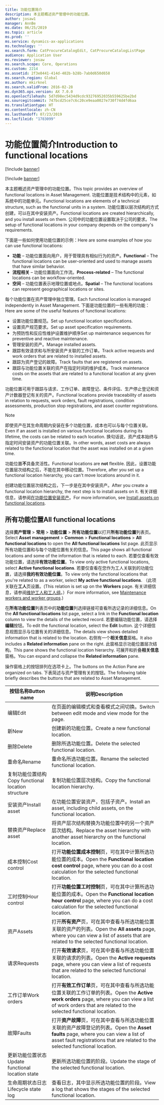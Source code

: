 ```yaml
---
title: 功能位置简介
description: 本主题概述资产管理中的功能位置。
author: josaw1
manager: AnnBe
ms.date: 06/25/2019
ms.topic: article
ms.prod: ''
ms.service: dynamics-ax-applications
ms.technology: ''
ms.search.form: CatProcureCatalogEdit, CatProcureCatalogListPage
audience: Application User
ms.reviewer: josaw
ms.search.scope: Core, Operations
ms.custom: 2214
ms.assetid: 2f3e0441-414d-402b-b28b-7ab0d650d658
ms.search.region: Global
ms.author: mkirknel
ms.search.validFrom: 2016-02-28
ms.dyn365.ops.version: AX 7.0.0
ms.openlocfilehash: 5d7d98ec5434d9cdc93276952035b559625be2bd
ms.sourcegitcommit: 747bcd25ce7c6c20ce9eaa0027e730f74d4fd6aa
ms.translationtype: HT
ms.contentlocale: zh-CN
ms.lasthandoff: 07/23/2019
ms.locfileid: "1783099"
---
```

# <a name="introduction-to-functional-locations"></a><span data-ttu-id="85e5b-103">功能位置简介</span><span class="sxs-lookup"><span data-stu-id="85e5b-103">Introduction to functional locations</span></span>

[!include [banner](../../includes/banner.md)]

[!include [banner](../../includes/preview-banner.md)]

<span data-ttu-id="85e5b-104">本主题概述资产管理中的功能位置。</span><span class="sxs-lookup"><span data-stu-id="85e5b-104">This topic provides an overview of functional locations in Asset Management.</span></span> <span data-ttu-id="85e5b-105">功能位置是技术结构中的元素，如系统中的功能单元。</span><span class="sxs-lookup"><span data-stu-id="85e5b-105">Functional locations are elements of a technical structure, such as the functional units in a system.</span></span> <span data-ttu-id="85e5b-106">功能位置以层次结构的方式创建，可以在其中安装资产。</span><span class="sxs-lookup"><span data-stu-id="85e5b-106">Functional locations are created hierarchically, and you install assets on them.</span></span> <span data-ttu-id="85e5b-107">公司中的功能位置设置取决于公司的要求。</span><span class="sxs-lookup"><span data-stu-id="85e5b-107">The setup of functional locations in your company depends on the company's requirements.</span></span>

<span data-ttu-id="85e5b-108">下面是一些如何使用功能位置的示例：</span><span class="sxs-lookup"><span data-stu-id="85e5b-108">Here are some examples of how you can use functional locations:</span></span>

- <span data-ttu-id="85e5b-109">**功能** – 功能位置面向用户，用于管理具有相似行为的资产。</span><span class="sxs-lookup"><span data-stu-id="85e5b-109">**Functional** – The functional locations can be user-oriented and used to manage assets that have similar behavior.</span></span>
- <span data-ttu-id="85e5b-110">**流程相关** – 功能位置面向工作流。</span><span class="sxs-lookup"><span data-stu-id="85e5b-110">**Process-related** – The functional locations can be workflow-oriented.</span></span>
- <span data-ttu-id="85e5b-111">**空间** – 功能位置表示地理位置或地点。</span><span class="sxs-lookup"><span data-stu-id="85e5b-111">**Spatial** – The functional locations can represent geographical locations or sites.</span></span>

<span data-ttu-id="85e5b-112">每个功能位置在资产管理中独立管理。</span><span class="sxs-lookup"><span data-stu-id="85e5b-112">Each functional location is managed independently in Asset Management.</span></span> <span data-ttu-id="85e5b-113">下面是功能位置的一些有用的功能：</span><span class="sxs-lookup"><span data-stu-id="85e5b-113">Here are some of the useful features of functional locations:</span></span>

- <span data-ttu-id="85e5b-114">设置功能位置规范。</span><span class="sxs-lookup"><span data-stu-id="85e5b-114">Set up functional location specifications.</span></span>
- <span data-ttu-id="85e5b-115">设置资产规范要求。</span><span class="sxs-lookup"><span data-stu-id="85e5b-115">Set up asset specification requirements.</span></span>
- <span data-ttu-id="85e5b-116">为预防性和反应性维护设置维护顺序</span><span class="sxs-lookup"><span data-stu-id="85e5b-116">Set up maintenance sequences for preventive and reactive maintenance.</span></span>
- <span data-ttu-id="85e5b-117">管理安装的资产。</span><span class="sxs-lookup"><span data-stu-id="85e5b-117">Manage installed assets.</span></span>
- <span data-ttu-id="85e5b-118">跟踪有效请求和与所安装资产关联的工作订单。</span><span class="sxs-lookup"><span data-stu-id="85e5b-118">Track active requests and work orders that are related to installed assets.</span></span>
- <span data-ttu-id="85e5b-119">跟踪为资产登记的故障。</span><span class="sxs-lookup"><span data-stu-id="85e5b-119">Track faults that are registered on assets.</span></span>
- <span data-ttu-id="85e5b-120">跟踪与功能位置关联的资产在指定时间的维护成本。</span><span class="sxs-lookup"><span data-stu-id="85e5b-120">Track maintenance costs on the assets that are related to a functional location at any given time.</span></span>

<span data-ttu-id="85e5b-121">功能位置可用于跟踪与请求、工作订单、故障登记、条件评估、生产停止登记和资产计数器登记有关的资产。</span><span class="sxs-lookup"><span data-stu-id="85e5b-121">Functional locations provide traceability of assets in relation to requests, work orders, fault registrations, condition assessments, production stop registrations, and asset counter registrations.</span></span>

> [!NOTE]
> <span data-ttu-id="85e5b-122">即使资产在其生命周期内安装在多个功能位置，成本也可以与每个位置关联。</span><span class="sxs-lookup"><span data-stu-id="85e5b-122">Even if an asset is installed on various functional locations during its lifetime, the costs can be related to each location.</span></span> <span data-ttu-id="85e5b-123">换句话说，资产成本始终与指定时间安装资产的功能位置关联。</span><span class="sxs-lookup"><span data-stu-id="85e5b-123">In other words, asset costs are always related to the functional location that the asset was installed on at a given time.</span></span>

<span data-ttu-id="85e5b-124">功能位置**不**具备灵活性。</span><span class="sxs-lookup"><span data-stu-id="85e5b-124">Functional locations are **not** flexible.</span></span> <span data-ttu-id="85e5b-125">因此，设置功能位置层次结构之后，不能在其中移动位置。</span><span class="sxs-lookup"><span data-stu-id="85e5b-125">Therefore, after you set up a functional location hierarchy, you can't move locations around in it.</span></span> 

<span data-ttu-id="85e5b-126">创建功能位置层次结构之后，下一步是在其中安装资产。</span><span class="sxs-lookup"><span data-stu-id="85e5b-126">After you create a functional location hierarchy, the next step is to install assets on it.</span></span> <span data-ttu-id="85e5b-127">有关详细信息，请参阅[在功能位置安装资产](../functional-locations/install-objects-on-functional-locations.md)。</span><span class="sxs-lookup"><span data-stu-id="85e5b-127">For more information, see [Install assets on functional locations](../functional-locations/install-objects-on-functional-locations.md).</span></span>

## <a name="all-functional-locations"></a><span data-ttu-id="85e5b-128">所有功能位置</span><span class="sxs-lookup"><span data-stu-id="85e5b-128">All functional locations</span></span>

<span data-ttu-id="85e5b-129">选择**资产管理** \> **常用** \> **功能位置** \> **所有功能位置**以打开**所有功能位置**列表页。</span><span class="sxs-lookup"><span data-stu-id="85e5b-129">Select **Asset management** \> **Common** \> **Functional locations** \> **All functional locations** to open the **All functional locations** list page.</span></span> <span data-ttu-id="85e5b-130">此页显示所有功能位置和与每个功能位置有关的信息。</span><span class="sxs-lookup"><span data-stu-id="85e5b-130">This page shows all functional locations and some of the information that is related to each.</span></span> <span data-ttu-id="85e5b-131">若要仅查看有效功能位置，请选择**有效功能位置**。</span><span class="sxs-lookup"><span data-stu-id="85e5b-131">To view only active functional locations, select **Active functional locations**.</span></span> <span data-ttu-id="85e5b-132">若要仅查看在您作为工人关联到的功能位置，请选择**我的有效功能位置**。</span><span class="sxs-lookup"><span data-stu-id="85e5b-132">To view only the functional locations that you're related to as a worker, select **My active functional locations**.</span></span> <span data-ttu-id="85e5b-133">（此项关联在**工人**页设置。</span><span class="sxs-lookup"><span data-stu-id="85e5b-133">(This relation is set up on the **Workers** page.</span></span> <span data-ttu-id="85e5b-134">有关详细信息，请参阅[维护工人和工人组](../setup-for-objects/workers-and-worker-groups.md)。）</span><span class="sxs-lookup"><span data-stu-id="85e5b-134">For more information, see [Maintenance workers and worker groups](../setup-for-objects/workers-and-worker-groups.md).)</span></span>

<span data-ttu-id="85e5b-135">在**所有功能位置**列表页中的**功能位置**列选择链接可查看所选记录的详细信息。</span><span class="sxs-lookup"><span data-stu-id="85e5b-135">On the **All functional locations** list page, select a link in the **Functional location** column to view the details of the selected record.</span></span> <span data-ttu-id="85e5b-136">若要编辑功能位置，请选择**编辑**按钮。</span><span class="sxs-lookup"><span data-stu-id="85e5b-136">To edit the functional location, select the **Edit** button.</span></span> <span data-ttu-id="85e5b-137">这个详细信息视图显示与位置有关的详细信息。</span><span class="sxs-lookup"><span data-stu-id="85e5b-137">The details view shows detailed information that is related to the location.</span></span> <span data-ttu-id="85e5b-138">右侧有一个**相关信息**窗格。</span><span class="sxs-lookup"><span data-stu-id="85e5b-138">It also includes a **Related information** pane on the right.</span></span> <span data-ttu-id="85e5b-139">此窗格显示功能位置层次结构。</span><span class="sxs-lookup"><span data-stu-id="85e5b-139">This pane shows the functional location hierarchy.</span></span> <span data-ttu-id="85e5b-140">可展开和折叠**相关信息**窗格。</span><span class="sxs-lookup"><span data-stu-id="85e5b-140">You can expand and collapse the **Related information** pane.</span></span>

<span data-ttu-id="85e5b-141">操作窗格上的按钮排列在选项卡上。</span><span class="sxs-lookup"><span data-stu-id="85e5b-141">The buttons on the Action Pane are organized on tabs.</span></span> <span data-ttu-id="85e5b-142">下表简述与资产管理有关的按钮。</span><span class="sxs-lookup"><span data-stu-id="85e5b-142">The following table briefly describes the buttons that are related to Asset Management.</span></span>

| <span data-ttu-id="85e5b-143">按钮名称</span><span class="sxs-lookup"><span data-stu-id="85e5b-143">Button name</span></span>                         | <span data-ttu-id="85e5b-144">说明</span><span class="sxs-lookup"><span data-stu-id="85e5b-144">Description</span></span>                                                                                                                                  |
|-------------------------------------|----------------------------------------------------------------------------------------------------------------------------------------------|
| <span data-ttu-id="85e5b-145">编辑​​</span><span class="sxs-lookup"><span data-stu-id="85e5b-145">Edit</span></span>                                | <span data-ttu-id="85e5b-146">在页面的编辑模式和查看模式之间切换。</span><span class="sxs-lookup"><span data-stu-id="85e5b-146">Switch between edit mode and view mode for the page.</span></span>                                                                                         |
| <span data-ttu-id="85e5b-147">新</span><span class="sxs-lookup"><span data-stu-id="85e5b-147">New</span></span>                                 | <span data-ttu-id="85e5b-148">创建新的功能位置。</span><span class="sxs-lookup"><span data-stu-id="85e5b-148">Create a new functional location.</span></span>                                                                                                            |
| <span data-ttu-id="85e5b-149">删除</span><span class="sxs-lookup"><span data-stu-id="85e5b-149">Delete</span></span>                              | <span data-ttu-id="85e5b-150">删除所选功能位置。</span><span class="sxs-lookup"><span data-stu-id="85e5b-150">Delete the selected functional location.</span></span>                                                                                                     |
| <span data-ttu-id="85e5b-151">重命名</span><span class="sxs-lookup"><span data-stu-id="85e5b-151">Rename</span></span>                              | <span data-ttu-id="85e5b-152">重命名所选功能位置。</span><span class="sxs-lookup"><span data-stu-id="85e5b-152">Rename the selected functional location.</span></span>                                                                                                     |
| <span data-ttu-id="85e5b-153">复制功能位置结构</span><span class="sxs-lookup"><span data-stu-id="85e5b-153">Copy functional location structure</span></span>  | <span data-ttu-id="85e5b-154">复制功能位置层次结构。</span><span class="sxs-lookup"><span data-stu-id="85e5b-154">Copy the functional location hierarchy.</span></span>                                                                                                      |
| <span data-ttu-id="85e5b-155">安装资产</span><span class="sxs-lookup"><span data-stu-id="85e5b-155">Install asset</span></span>                       | <span data-ttu-id="85e5b-156">在功能位置安装资产，包括子资产。</span><span class="sxs-lookup"><span data-stu-id="85e5b-156">Install an asset, including child assets, on the functional location.</span></span>                                                                        |
| <span data-ttu-id="85e5b-157">替换资产</span><span class="sxs-lookup"><span data-stu-id="85e5b-157">Replace asset</span></span>                       | <span data-ttu-id="85e5b-158">将资产层次结构替换为功能位置中的另一个资产层次结构。</span><span class="sxs-lookup"><span data-stu-id="85e5b-158">Replace the asset hierarchy with another asset hierarchy on the functional location.</span></span>                                                         |
| <span data-ttu-id="85e5b-159">成本控制</span><span class="sxs-lookup"><span data-stu-id="85e5b-159">Cost control</span></span>                        | <span data-ttu-id="85e5b-160">打开**功能位置成本控制**页，可在其中计算所选功能位置的成本。</span><span class="sxs-lookup"><span data-stu-id="85e5b-160">Open the **Functional location cost control** page, where you can do a cost calculation for the selected functional location.</span></span>                |
| <span data-ttu-id="85e5b-161">工时控制</span><span class="sxs-lookup"><span data-stu-id="85e5b-161">Hour control</span></span>                        | <span data-ttu-id="85e5b-162">打开**功能位置工时控制**页，可在其中计算所选功能位置的成本。</span><span class="sxs-lookup"><span data-stu-id="85e5b-162">Open the **Functional location hour control** page, where you can do a cost calculation for the selected functional location.</span></span>                |
| <span data-ttu-id="85e5b-163">资产</span><span class="sxs-lookup"><span data-stu-id="85e5b-163">Assets</span></span>                              | <span data-ttu-id="85e5b-164">打开**所有资产**页，可在其中查看与所选功能位置关联的资产的列表。</span><span class="sxs-lookup"><span data-stu-id="85e5b-164">Open the **All assets** page, where you can view a list of assets that are related to the selected functional location.</span></span>                      |
| <span data-ttu-id="85e5b-165">请求</span><span class="sxs-lookup"><span data-stu-id="85e5b-165">Requests</span></span>                            | <span data-ttu-id="85e5b-166">打开**有效请求**页，可在其中查看与所选功能位置关联的请求的列表。</span><span class="sxs-lookup"><span data-stu-id="85e5b-166">Open the **Active requests** page, where you can view a list of requests that are related to the selected functional location.</span></span>               |
| <span data-ttu-id="85e5b-167">工作订单</span><span class="sxs-lookup"><span data-stu-id="85e5b-167">Work orders</span></span>                         | <span data-ttu-id="85e5b-168">打开**有效工作订单**页，可在其中查看与所选功能位置关联的工作订单的列表。</span><span class="sxs-lookup"><span data-stu-id="85e5b-168">Open the **Active work orders** page, where you can view a list of work orders that are related to the selected functional location.</span></span>         |
| <span data-ttu-id="85e5b-169">故障</span><span class="sxs-lookup"><span data-stu-id="85e5b-169">Faults</span></span>                              | <span data-ttu-id="85e5b-170">打开**资产故障**页，可在其中查看与所选功能位置关联的资产故障登记的列表。</span><span class="sxs-lookup"><span data-stu-id="85e5b-170">Open the **Asset faults** page, where you can view a list of asset fault registrations that are related to the selected functional location.</span></span> |
| <span data-ttu-id="85e5b-171">更新功能位置状态</span><span class="sxs-lookup"><span data-stu-id="85e5b-171">Update functional location state</span></span>    | <span data-ttu-id="85e5b-172">更新所选功能位置的阶段。</span><span class="sxs-lookup"><span data-stu-id="85e5b-172">Update the stage of the selected functional location.</span></span>                                                                                        |
| <span data-ttu-id="85e5b-173">生命周期状态日志</span><span class="sxs-lookup"><span data-stu-id="85e5b-173">Lifecycle state log</span></span>                 | <span data-ttu-id="85e5b-174">查看日志，其中显示所选功能位置的阶段。</span><span class="sxs-lookup"><span data-stu-id="85e5b-174">View a log that shows the stages of the selected functional location.</span></span>                                                                        |
